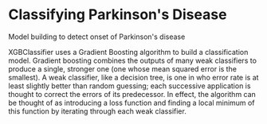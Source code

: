 # Classifying Parkinson's Disease
Model building to detect onset of Parkinson's disease

XGBClassifier uses a Gradient Boosting algorithm to build a classification model. Gradient boosting combines the outputs of many weak classifiers to produce a single, stronger one (one whose mean squared error is the smallest). A weak classifier, like a decision tree, is one in who error rate is at least slightly better than random guessing; each successive application is thought to correct the errors of its predecessor. In effect, the algorithm can be thought of as introducing a loss function and finding a local minimum of this function by iterating through each weak classifier.
